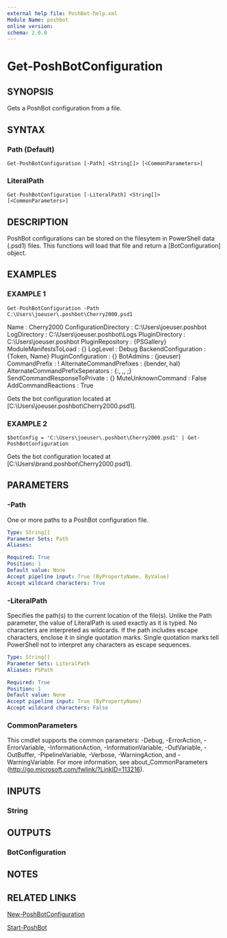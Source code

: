 ```yaml
---
external help file: PoshBot-help.xml
Module Name: poshbot
online version:
schema: 2.0.0
---
```


# Get-PoshBotConfiguration

## SYNOPSIS
Gets a PoshBot configuration from a file.

## SYNTAX

### Path (Default)
```
Get-PoshBotConfiguration [-Path] <String[]> [<CommonParameters>]
```

### LiteralPath
```
Get-PoshBotConfiguration [-LiteralPath] <String[]> [<CommonParameters>]
```

## DESCRIPTION
PoshBot configurations can be stored on the filesytem in PowerShell data (.psd1) files.
This functions will load that file and return a \[BotConfiguration\] object.

## EXAMPLES

### EXAMPLE 1
```
Get-PoshBotConfiguration -Path C:\Users\joeuser\.poshbot\Cherry2000.psd1
```

Name                             : Cherry2000
ConfigurationDirectory           : C:\Users\joeuser\.poshbot
LogDirectory                     : C:\Users\joeuser\.poshbot\Logs
PluginDirectory                  : C:\Users\joeuser\.poshbot
PluginRepository                 : {PSGallery}
ModuleManifestsToLoad            : {}
LogLevel                         : Debug
BackendConfiguration             : {Token, Name}
PluginConfiguration              : {}
BotAdmins                        : {joeuser}
CommandPrefix                    : !
AlternateCommandPrefixes         : {bender, hal}
AlternateCommandPrefixSeperators : {:, ,, ;}
SendCommandResponseToPrivate     : {}
MuteUnknownCommand               : False
AddCommandReactions              : True

Gets the bot configuration located at \[C:\Users\joeuser\.poshbot\Cherry2000.psd1\].

### EXAMPLE 2
```
$botConfig = 'C:\Users\joeuser\.poshbot\Cherry2000.psd1' | Get-PoshBotConfiguration
```

Gets the bot configuration located at \[C:\Users\brand\.poshbot\Cherry2000.psd1\].

## PARAMETERS

### -Path
One or more paths to a PoshBot configuration file.

```yaml
Type: String[]
Parameter Sets: Path
Aliases:

Required: True
Position: 1
Default value: None
Accept pipeline input: True (ByPropertyName, ByValue)
Accept wildcard characters: True
```

### -LiteralPath
Specifies the path(s) to the current location of the file(s).
Unlike the Path parameter, the value of LiteralPath is used exactly as it is typed.
No characters are interpreted as wildcards.
If the path includes escape characters, enclose it in single quotation marks.
Single quotation
marks tell PowerShell not to interpret any characters as escape sequences.

```yaml
Type: String[]
Parameter Sets: LiteralPath
Aliases: PSPath

Required: True
Position: 1
Default value: None
Accept pipeline input: True (ByPropertyName)
Accept wildcard characters: False
```

### CommonParameters
This cmdlet supports the common parameters: -Debug, -ErrorAction, -ErrorVariable, -InformationAction, -InformationVariable, -OutVariable, -OutBuffer, -PipelineVariable, -Verbose, -WarningAction, and -WarningVariable. For more information, see about_CommonParameters (http://go.microsoft.com/fwlink/?LinkID=113216).

## INPUTS

### String
## OUTPUTS

### BotConfiguration
## NOTES

## RELATED LINKS

[New-PoshBotConfiguration]()

[Start-PoshBot]()

